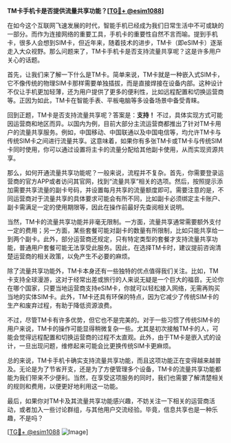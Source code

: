 **TM卡手机卡是否提供流量共享功能？[[TG💪+ @esim1088](https://t.me/s/esim1088)]**

在如今这个互联网飞速发展的时代，智能手机已经成为我们日常生活中不可或缺的一部分。而作为连接网络的重要工具，手机卡的重要性自然不言而喻。提到手机卡，很多人会想到SIM卡，但近年来，随着技术的进步，TM卡（即eSIM卡）逐渐走入大众视野。那么问题来了，TM卡手机卡是否支持流量共享呢？这是许多用户关心的话题。

首先，让我们来了解一下什么是TM卡。简单来说，TM卡就是一种嵌入式SIM卡，它不像传统的物理SIM卡那样需要单独插拔，而是直接焊接在设备内部。这种设计不仅让手机更加轻薄，还为用户提供了更多的便利性，比如远程配置和切换运营商等。正因为如此，TM卡在智能手表、平板电脑等多设备场景中备受青睐。

回到正题，TM卡是否支持流量共享呢？答案是：**支持！** 不过，具体实现方式可能因运营商和地区而异。以国内为例，目前大部分主流运营商都推出了针对TM卡用户的流量共享服务。例如，中国移动、中国联通以及中国电信等，均允许TM卡与传统SIM卡之间进行流量共享。这意味着，如果你有多张TM卡或TM卡与传统SIM卡同时使用，你可以通过设置将主卡的流量分配给其他副卡使用，从而实现资源共享。

那么，如何开通流量共享功能呢？一般来说，流程并不复杂。首先，你需要登录运营商的官方APP或者访问其官网，找到“流量共享”相关的选项。然后，按照提示添加需要共享流量的副卡号码，并设置每月共享的流量额度即可。需要注意的是，不同运营商对于流量共享的具体要求可能会有所不同，比如副卡必须绑定主卡账户、副卡需满足一定的使用期限等，因此在操作前最好先查阅相关说明。

当然，TM卡的流量共享功能并非毫无限制。一方面，流量共享通常需要额外支付一定的费用；另一方面，某些套餐可能对副卡的数量有所限制，比如只能共享给一到两个副卡。此外，部分运营商还规定，只有特定类型的套餐才支持流量共享功能，普通用户套餐可能无法享受此服务。因此，在选择TM卡时，建议提前咨询清楚运营商的相关政策，以免产生不必要的麻烦。

除了流量共享功能外，TM卡本身还有一些独特的优点值得我们关注。比如，TM卡支持全球漫游，这对于经常出差或旅行的人来说无疑是一个巨大的福音。无论你在哪个国家，只要当地运营商支持eSIM卡，你就可以轻松接入网络，无需再购买当地的实体SIM卡。此外，TM卡还具有环保的特点，因为它减少了传统SIM卡的生产和废弃过程，有助于降低资源浪费。

不过，尽管TM卡有许多优势，但它也不是完美的。对于一些习惯了传统SIM卡的用户来说，TM卡的操作可能显得稍微复杂一些。尤其是初次接触TM卡的人，可能会觉得远程配置和切换运营商的过程不太直观。此外，由于TM卡是嵌入式的设计，一旦出现问题，维修起来可能会比更换传统SIM卡更麻烦。

总的来说，TM卡手机卡确实支持流量共享功能，而且这项功能正在变得越来越普及。无论是为了节省开支，还是为了方便管理多个设备，TM卡的流量共享功能都能为我们带来不少便利。当然，在享受这项服务的同时，我们也需要了解清楚相关的规则和费用，以便更好地利用这一功能。

最后，如果你对TM卡及其流量共享功能感兴趣，不妨关注一下相关的运营商活动，或者加入一些讨论群组，与其他用户交流经验。毕竟，信息共享也是一种乐趣，不是吗？

[[TG💪+ @esim1088](https://t.me/s/esim1088) ![Image](https://i.postimg.cc/4NQfJmqS/Snipaste-2025-05-13-00-14-12.png)]